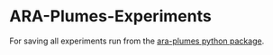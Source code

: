 # ARA-Plumes-Experiments
For saving all experiments run from the [ara-plumes python package](https://github.com/Jacob-Stevens-Haas/ARA-Plumes).
